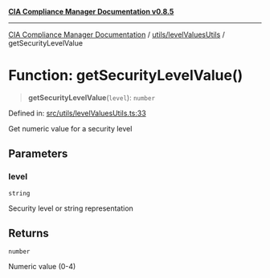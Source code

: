 [**CIA Compliance Manager Documentation v0.8.5**](../../../README.md)

***

[CIA Compliance Manager Documentation](../../../modules.md) / [utils/levelValuesUtils](../README.md) / getSecurityLevelValue

# Function: getSecurityLevelValue()

> **getSecurityLevelValue**(`level`): `number`

Defined in: [src/utils/levelValuesUtils.ts:33](https://github.com/Hack23/cia-compliance-manager/blob/3ae0301247f765ba03c8c0fe645db4718bb8af76/src/utils/levelValuesUtils.ts#L33)

Get numeric value for a security level

## Parameters

### level

`string`

Security level or string representation

## Returns

`number`

Numeric value (0-4)
